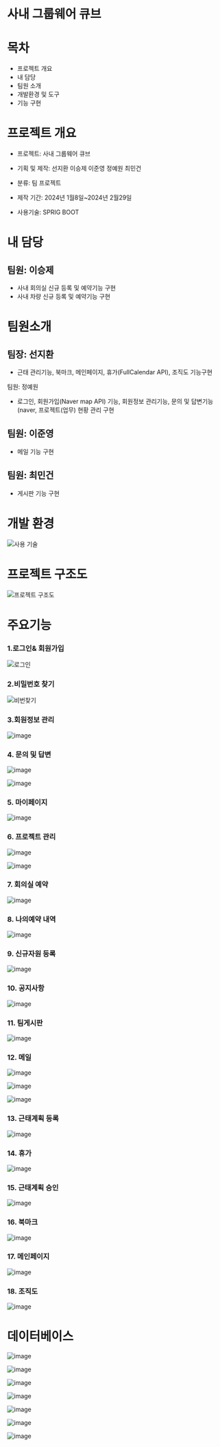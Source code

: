 # 사내 그룹웨어 큐브

# 목차
* 프로젝트 개요
* 내 담당
* 팀원 소개
* 개발환경 및 도구
* 기능 구현
##

# 프로젝트 개요

* 프로젝트: 사내 그룹웨어 큐브

* 기획 및 제작: 선지환 이승제 이준영 정예원 최민건

* 분류: 팀 프로젝트

* 제작 기간: 2024년 1월8일~2024년 2월29일

* 사용기술: SPRIG BOOT

##

# 내 담당
팀원: 이승제
-

- 사내 회의실 신규 등록 및 예약기능 구현
- 사내 차량 신규 등록 및 예약기능 구현


##

# 팀원소개

팀장: 선지환
-
- 근태 관리기능, 북마크, 메인페이지, 휴가(FullCalendar API), 조직도 기능구현


팀원: 정예원
-  로그인, 회원가입(Naver map API) 기능, 회원정보 관리기능, 문의 및 답변기능(naver, 프로젝트(업무) 현황 관리 구현


팀원: 이준영
- 
- 메일 기능 구현

팀원: 최민건
-
-  게시판 기능 구현



##

# 개발 환경
![사용 기술](https://github.com/sst1254/SeungJe_Cube/assets/132927061/58a04523-1a1c-4145-9940-88766ddefe47)

#

# 프로젝트 구조도 
![프로젝트 구조도](https://github.com/sst1254/SeungJe_Cube/assets/132927061/addf9db1-e1b0-4c10-83e1-9662abe4e74f)



#

# 주요기능

### 1.로그인& 회원가입
![로그인](https://github.com/sst1254/SeungJe_Cube/assets/132927061/fba19ed2-df78-407b-be4e-8522ed6522a1)


### 2.비밀번호 찾기
![비번찾기](https://github.com/sst1254/SeungJe_Cube/assets/132927061/68d9982a-47eb-4ba9-bb23-c35f67a11f1a)


### 3.회원정보 관리
![image](https://github.com/sst1254/SeungJe_Cube/assets/132927061/88285747-1cf8-487e-8d29-8d6d146d9fe6)


### 4. 문의 및 답변
![image](https://github.com/sst1254/SeungJe_Cube/assets/132927061/051424b9-d81d-4196-bf9a-9f88dbc010c0)

![image](https://github.com/sst1254/SeungJe_Cube/assets/132927061/080830ea-85d9-4bb2-af1f-70382b4d433b)


### 5. 마이페이지
![image](https://github.com/sst1254/SeungJe_Cube/assets/132927061/333591ed-9f5f-4f1f-bf33-503490cfa41c)

### 6. 프로젝트 관리
![image](https://github.com/sst1254/SeungJe_Cube/assets/132927061/38aa2bd5-019e-407e-865d-2e4efa165c2c)

![image](https://github.com/sst1254/SeungJe_Cube/assets/132927061/887af9bc-af22-498f-aa0c-8f6b1f0cf8a5)

### 7. 회의실 예약
![image](https://github.com/sst1254/SeungJe_Cube/assets/132927061/d94904f6-b55d-4569-9ab5-857a1aed6af9)

### 8. 나의예약 내역
![image](https://github.com/sst1254/SeungJe_Cube/assets/132927061/551fe765-0626-4e5f-909b-74e0ed815232)


### 9. 신규자원 등록
![image](https://github.com/sst1254/SeungJe_Cube/assets/132927061/7d2c87d7-ecb0-440c-b251-c357c06c29b9)

### 10. 공지사항
![image](https://github.com/sst1254/SeungJe_Cube/assets/132927061/a23ed7ca-8acd-49e3-8247-3df5a17177be)


### 11. 팀게시판
![image](https://github.com/sst1254/SeungJe_Cube/assets/132927061/6ad88805-e32f-4685-9929-f78f66635695)


### 12. 메일
![image](https://github.com/sst1254/SeungJe_Cube/assets/132927061/17a6f0c5-9498-4e0b-a580-c62e098c72fe)

![image](https://github.com/sst1254/SeungJe_Cube/assets/132927061/acb6a69a-6a4b-43f9-9ee1-e8e2bccad835)

![image](https://github.com/sst1254/SeungJe_Cube/assets/132927061/d0e99d30-aee1-4feb-8db4-da18b9858873)


### 13. 근태계획 등록
![image](https://github.com/sst1254/SeungJe_Cube/assets/132927061/7f1fee75-7df0-4447-a3b8-d520a41932bb)

### 14. 휴가
![image](https://github.com/sst1254/SeungJe_Cube/assets/132927061/0030ef11-1874-4ce7-b193-aa260b8507ba)

### 15. 근태계획 승인
![image](https://github.com/sst1254/SeungJe_Cube/assets/132927061/8584b1cf-0295-48d9-946b-dbef5aef1a05)


### 16. 북마크
![image](https://github.com/sst1254/SeungJe_Cube/assets/132927061/86b2436f-337e-4ec3-a37e-c3fe67c85f87)


### 17. 메인페이지
![image](https://github.com/sst1254/SeungJe_Cube/assets/132927061/e81cb1f8-64a7-406b-8c07-96a8ce47198e)


### 18. 조직도
![image](https://github.com/sst1254/SeungJe_Cube/assets/132927061/d76a2c9c-3e61-449e-a7bd-4d6072ef3c0e)

#

# 데이터베이스

![image](https://github.com/sst1254/SeungJe_Cube/assets/132927061/998cdaaf-d83f-41ee-8c97-16164b4c01c1)

![image](https://github.com/sst1254/SeungJe_Cube/assets/132927061/910be20e-a6c1-4bad-bfd8-63482ae62556)

![image](https://github.com/sst1254/SeungJe_Cube/assets/132927061/42b7d27a-6db0-4653-9ea5-f19bbbec3125)

![image](https://github.com/sst1254/SeungJe_Cube/assets/132927061/23a43c6e-659d-4478-8da5-6d1c16fe00bd)

![image](https://github.com/sst1254/SeungJe_Cube/assets/132927061/db5b2bfc-a593-4134-a800-cefdcbc74c76)

![image](https://github.com/sst1254/SeungJe_Cube/assets/132927061/81afd077-615e-4c4b-afc2-d1e0f774dc06)

![image](https://github.com/sst1254/SeungJe_Cube/assets/132927061/144d6340-8017-4162-a1ed-65d79eb3f464)
